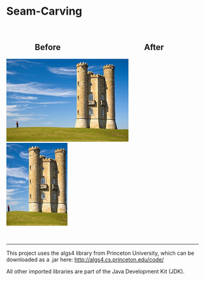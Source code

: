 # Seam-Carving 
   
##                Before                                            After
![Screenshot](docs/images/tower.jpg)                            ![Screenshot](docs/images/small.jpg)

  
  

---

This project uses the algs4 library from Princeton University, which can be downloaded as a .jar here:
http://algs4.cs.princeton.edu/code/

All other imported libraries are part of the Java Development Kit (JDK).
